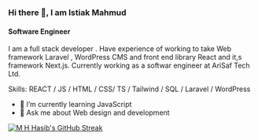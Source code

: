 ### Hi there 👋, I am Istiak Mahmud 
#### Software Engineer
I am a full stack  developer . Have experience of working to take Web framework Laravel , WordPress CMS and front end library React and it,s framework Next.js. Currently working as a softwar engineer at AriSaf Tech Ltd.

Skills:  REACT / JS / HTML / CSS/ TS / Tailwind / SQL / Laravel / WordPress 

- 🌱 I’m currently learning JavaScript 
- 💬 Ask me about Web design and development



[![M H Hasib's GitHub Streak](https://streak-stats.demolab.com?user=istiakmahmud0&theme=radical)](https://git.io/streak-stats)


